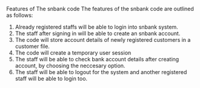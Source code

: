 Features of The snbank code
The features of the snbank code are outlined as follows:
1. Already registered staffs will be able to login into snbank system.
2. The staff after signing in will be able to create an snbank account.
3. The code will store account details of newly registered customers in a customer    file.
4. The code will create a temporary user session  
5. The staff will be able to check bank account details after creating account, by choosing the neccesary option.
6. The staff will be able to logout for the system and  another registered staff will be able to login too. 
